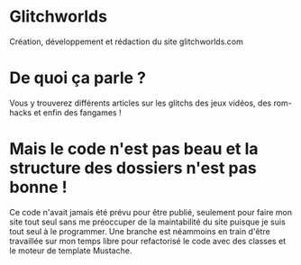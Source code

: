 # Glitchworlds

Création, développement et rédaction du site glitchworlds.com

# De quoi ça parle ?
Vous y trouverez différents articles sur les glitchs des jeux vidéos, des rom-hacks et enfin des fangames !

# Mais le code n'est pas beau et la structure des dossiers n'est pas bonne !
Ce code n'avait jamais été prévu pour être publié, seulement pour faire mon site tout seul sans me préoccuper de la maintabilité du site puisque je suis tout seul à le programmer. Une branche est néammoins en train d'être travaillée sur mon temps libre pour refactorisé le code avec des classes et le moteur de template Mustache.
